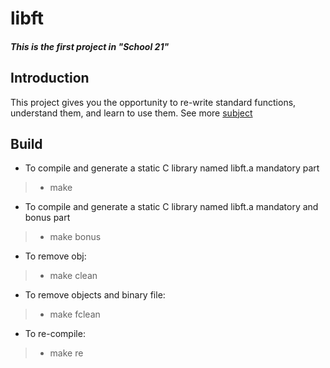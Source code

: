 # libft
##### This is the first project in "School 21"

## Introduction
This project gives you the opportunity to re-write standard functions, understand them, and learn to use them.
See more [subject](http://example.com/)

## Build

- To compile and generate a static C library named libft.a mandatory part
> - make
- To compile and generate a static C library named libft.a mandatory and bonus part
> - make bonus
- To remove obj:
> - make clean
- To remove objects and binary file:
> - make fclean
- To re-compile:
> - make re
